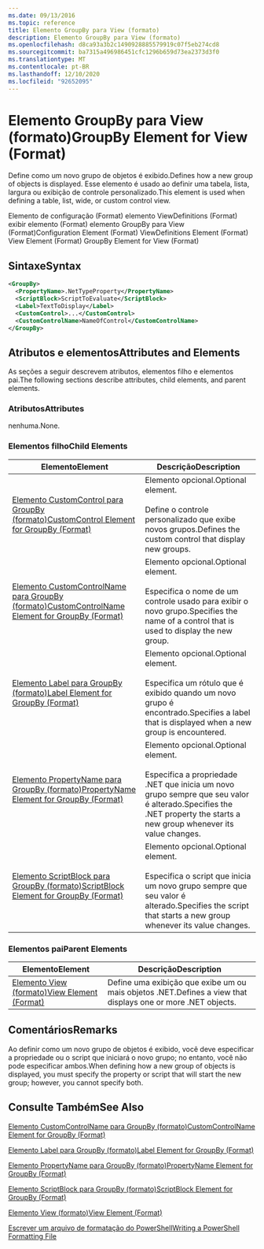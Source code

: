 ```yaml
---
ms.date: 09/13/2016
ms.topic: reference
title: Elemento GroupBy para View (formato)
description: Elemento GroupBy para View (formato)
ms.openlocfilehash: d8ca93a3b2c1490928885579919c07f5eb274cd8
ms.sourcegitcommit: ba7315a496986451cfc1296b659d73ea2373d3f0
ms.translationtype: MT
ms.contentlocale: pt-BR
ms.lasthandoff: 12/10/2020
ms.locfileid: "92652095"
---
```

# <a name="groupby-element-for-view-format"></a><span data-ttu-id="014f2-103">Elemento GroupBy para View (formato)</span><span class="sxs-lookup"><span data-stu-id="014f2-103">GroupBy Element for View (Format)</span></span>

<span data-ttu-id="014f2-104">Define como um novo grupo de objetos é exibido.</span><span class="sxs-lookup"><span data-stu-id="014f2-104">Defines how a new group of objects is displayed.</span></span> <span data-ttu-id="014f2-105">Esse elemento é usado ao definir uma tabela, lista, largura ou exibição de controle personalizado.</span><span class="sxs-lookup"><span data-stu-id="014f2-105">This element is used when defining a table, list, wide, or custom control view.</span></span>

<span data-ttu-id="014f2-106">Elemento de configuração (Format) elemento ViewDefinitions (Format) exibir elemento (Format) elemento GroupBy para View (Format)</span><span class="sxs-lookup"><span data-stu-id="014f2-106">Configuration Element (Format) ViewDefinitions Element (Format) View Element (Format) GroupBy Element for View (Format)</span></span>

## <a name="syntax"></a><span data-ttu-id="014f2-107">Sintaxe</span><span class="sxs-lookup"><span data-stu-id="014f2-107">Syntax</span></span>

```xml
<GroupBy>
  <PropertyName>.NetTypeProperty</PropertyName>
  <ScriptBlock>ScriptToEvaluate</ScriptBlock>
  <Label>TextToDisplay</Label>
  <CustomControl>...</CustomControl>
  <CustomControlName>NameOfControl</CustomControlName>
</GroupBy>
```

## <a name="attributes-and-elements"></a><span data-ttu-id="014f2-108">Atributos e elementos</span><span class="sxs-lookup"><span data-stu-id="014f2-108">Attributes and Elements</span></span>

<span data-ttu-id="014f2-109">As seções a seguir descrevem atributos, elementos filho e elementos pai.</span><span class="sxs-lookup"><span data-stu-id="014f2-109">The following sections describe attributes, child elements, and parent elements.</span></span>

### <a name="attributes"></a><span data-ttu-id="014f2-110">Atributos</span><span class="sxs-lookup"><span data-stu-id="014f2-110">Attributes</span></span>

<span data-ttu-id="014f2-111">nenhuma.</span><span class="sxs-lookup"><span data-stu-id="014f2-111">None.</span></span>

### <a name="child-elements"></a><span data-ttu-id="014f2-112">Elementos filho</span><span class="sxs-lookup"><span data-stu-id="014f2-112">Child Elements</span></span>

|<span data-ttu-id="014f2-113">Elemento</span><span class="sxs-lookup"><span data-stu-id="014f2-113">Element</span></span>|<span data-ttu-id="014f2-114">Descrição</span><span class="sxs-lookup"><span data-stu-id="014f2-114">Description</span></span>|
|-------------|-----------------|
|[<span data-ttu-id="014f2-115">Elemento CustomControl para GroupBy (formato)</span><span class="sxs-lookup"><span data-stu-id="014f2-115">CustomControl Element for GroupBy (Format)</span></span>](./customcontrol-element-for-groupby-format.md)|<span data-ttu-id="014f2-116">Elemento opcional.</span><span class="sxs-lookup"><span data-stu-id="014f2-116">Optional element.</span></span><br /><br /> <span data-ttu-id="014f2-117">Define o controle personalizado que exibe novos grupos.</span><span class="sxs-lookup"><span data-stu-id="014f2-117">Defines the custom control that display new groups.</span></span>|
|[<span data-ttu-id="014f2-118">Elemento CustomControlName para GroupBy (formato)</span><span class="sxs-lookup"><span data-stu-id="014f2-118">CustomControlName Element for GroupBy (Format)</span></span>](./customcontrolname-element-for-groupby-format.md)|<span data-ttu-id="014f2-119">Elemento opcional.</span><span class="sxs-lookup"><span data-stu-id="014f2-119">Optional element.</span></span><br /><br /> <span data-ttu-id="014f2-120">Especifica o nome de um controle usado para exibir o novo grupo.</span><span class="sxs-lookup"><span data-stu-id="014f2-120">Specifies the name of a control that is used to display the new group.</span></span>|
|[<span data-ttu-id="014f2-121">Elemento Label para GroupBy (formato)</span><span class="sxs-lookup"><span data-stu-id="014f2-121">Label Element for GroupBy (Format)</span></span>](./label-element-for-groupby-format.md)|<span data-ttu-id="014f2-122">Elemento opcional.</span><span class="sxs-lookup"><span data-stu-id="014f2-122">Optional element.</span></span><br /><br /> <span data-ttu-id="014f2-123">Especifica um rótulo que é exibido quando um novo grupo é encontrado.</span><span class="sxs-lookup"><span data-stu-id="014f2-123">Specifies a label that is displayed when a new group is encountered.</span></span>|
|[<span data-ttu-id="014f2-124">Elemento PropertyName para GroupBy (formato)</span><span class="sxs-lookup"><span data-stu-id="014f2-124">PropertyName Element for GroupBy (Format)</span></span>](./propertyname-element-for-groupby-format.md)|<span data-ttu-id="014f2-125">Elemento opcional.</span><span class="sxs-lookup"><span data-stu-id="014f2-125">Optional element.</span></span><br /><br /> <span data-ttu-id="014f2-126">Especifica a propriedade .NET que inicia um novo grupo sempre que seu valor é alterado.</span><span class="sxs-lookup"><span data-stu-id="014f2-126">Specifies the .NET property the starts a new group whenever its value changes.</span></span>|
|[<span data-ttu-id="014f2-127">Elemento ScriptBlock para GroupBy (formato)</span><span class="sxs-lookup"><span data-stu-id="014f2-127">ScriptBlock Element for GroupBy (Format)</span></span>](./scriptblock-element-for-groupby-format.md)|<span data-ttu-id="014f2-128">Elemento opcional.</span><span class="sxs-lookup"><span data-stu-id="014f2-128">Optional element.</span></span><br /><br /> <span data-ttu-id="014f2-129">Especifica o script que inicia um novo grupo sempre que seu valor é alterado.</span><span class="sxs-lookup"><span data-stu-id="014f2-129">Specifies the script that starts a new group whenever its value changes.</span></span>|

### <a name="parent-elements"></a><span data-ttu-id="014f2-130">Elementos pai</span><span class="sxs-lookup"><span data-stu-id="014f2-130">Parent Elements</span></span>

|<span data-ttu-id="014f2-131">Elemento</span><span class="sxs-lookup"><span data-stu-id="014f2-131">Element</span></span>|<span data-ttu-id="014f2-132">Descrição</span><span class="sxs-lookup"><span data-stu-id="014f2-132">Description</span></span>|
|-------------|-----------------|
|[<span data-ttu-id="014f2-133">Elemento View (formato)</span><span class="sxs-lookup"><span data-stu-id="014f2-133">View Element (Format)</span></span>](./view-element-format.md)|<span data-ttu-id="014f2-134">Define uma exibição que exibe um ou mais objetos .NET.</span><span class="sxs-lookup"><span data-stu-id="014f2-134">Defines a view that displays one or more .NET objects.</span></span>|

## <a name="remarks"></a><span data-ttu-id="014f2-135">Comentários</span><span class="sxs-lookup"><span data-stu-id="014f2-135">Remarks</span></span>

<span data-ttu-id="014f2-136">Ao definir como um novo grupo de objetos é exibido, você deve especificar a propriedade ou o script que iniciará o novo grupo; no entanto, você não pode especificar ambos.</span><span class="sxs-lookup"><span data-stu-id="014f2-136">When defining how a new group of objects is displayed, you must specify the property or script that will start the new group; however, you cannot specify both.</span></span>

## <a name="see-also"></a><span data-ttu-id="014f2-137">Consulte Também</span><span class="sxs-lookup"><span data-stu-id="014f2-137">See Also</span></span>

[<span data-ttu-id="014f2-138">Elemento CustomControlName para GroupBy (formato)</span><span class="sxs-lookup"><span data-stu-id="014f2-138">CustomControlName Element for GroupBy (Format)</span></span>](./customcontrolname-element-for-groupby-format.md)

[<span data-ttu-id="014f2-139">Elemento Label para GroupBy (formato)</span><span class="sxs-lookup"><span data-stu-id="014f2-139">Label Element for GroupBy (Format)</span></span>](./label-element-for-groupby-format.md)

[<span data-ttu-id="014f2-140">Elemento PropertyName para GroupBy (formato)</span><span class="sxs-lookup"><span data-stu-id="014f2-140">PropertyName Element for GroupBy (Format)</span></span>](./propertyname-element-for-groupby-format.md)

[<span data-ttu-id="014f2-141">Elemento ScriptBlock para GroupBy (formato)</span><span class="sxs-lookup"><span data-stu-id="014f2-141">ScriptBlock Element for GroupBy (Format)</span></span>](./scriptblock-element-for-groupby-format.md)

[<span data-ttu-id="014f2-142">Elemento View (formato)</span><span class="sxs-lookup"><span data-stu-id="014f2-142">View Element (Format)</span></span>](./view-element-format.md)

[<span data-ttu-id="014f2-143">Escrever um arquivo de formatação do PowerShell</span><span class="sxs-lookup"><span data-stu-id="014f2-143">Writing a PowerShell Formatting File</span></span>](./writing-a-powershell-formatting-file.md)
